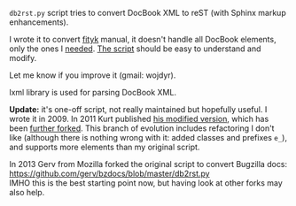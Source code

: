 `db2rst.py` script tries to convert DocBook XML to reST (with Sphinx markup enhancements).

I wrote it to convert [fityk](http://fityk.nieto.pl) manual,
it doesn't handle all DocBook elements, only the ones I [needed](https://github.com/wojdyr/fityk/raw/e0056b1b93c63020ddbf3961a0acf016dd74d810/doc/fitykhelp.xml).
[The script](http://code.google.com/p/db2rst/source/browse/trunk/db2rst.py)
should be easy to understand and modify.

Let me know if you improve it (gmail: wojdyr).

lxml library is used for parsing DocBook XML.

**Update:** it's one-off script, not really maintained but hopefully useful.
I wrote it in 2009. In 2011 Kurt published [his modified version](https://github.com/kurtmckee/db2rst), which has been [further forked](https://github.com/EronHennessey/db2rst). This branch of evolution includes refactoring I don't like (although there is nothing wrong with it: added classes and prefixes `e_`), and supports more elements than my original script.

In 2013 Gerv from Mozilla forked the original script to convert Bugzilla docs:
https://github.com/gerv/bzdocs/blob/master/db2rst.py <br>
IMHO this is the best starting point now, but having look at other forks may also help.